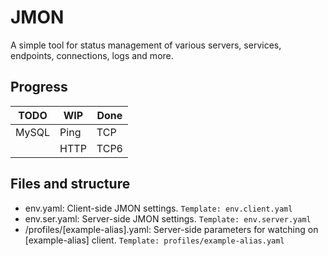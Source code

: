 # JMON
A simple tool for status management of various servers, services, endpoints, connections, logs and more.


## Progress
| TODO   |  WIP   | Done   |
| ------ | ------ | ------ |
| MySQL  | Ping   | TCP    |
|        | HTTP   | TCP6   |

## Files and structure
- env.yaml: Client-side JMON settings. `Template: env.client.yaml`
- env.ser.yaml: Server-side JMON settings. `Template: env.server.yaml`
- /profiles/[example-alias].yaml: Server-side parameters for watching on [example-alias] client. `Template: profiles/example-alias.yaml`